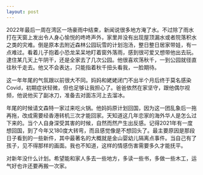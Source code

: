 ```yaml
---
layout: post
---
```


2022年最后一周在湾区一场豪雨中结束，新闻说很多地方淹了水。不过除了雨水打在天窗上发出令人身心愉悦的咚咚声外，家里并没有出现屋顶漏水或者院落积水之类的灾难。倒是原本去附近森林公园玩雪的计划泡汤，整日整日居家带娃，有一点难过。看着儿子抱着小恐龙呆呆地盯着窗外落雨，感到很可爱又想带他出去玩。逮住某几天上午阴干，还是全家去了几次公园。他很喜欢荡秋千，一到公园就径直往秋千走去。他又不会表达，只能指着秋千扭头看我，一脸期待。

这一年年尾的气氛跟以前很大不同。妈妈和姥姥闭门不出半个月后终于莫名感染Covid，初期症状轻微，但也足够让我担心了。爸爸依然在家坚守，跟他偶尔视频，他说他买了副冰刀，准备去对面冻河上去溜冰。

年尾的时候请文森特一家过来吃火锅。他妈妈原计划回国，因为这一团乱象后一拖再拖，改成需要经香港转机三次才能回家。天知道这几年恋家的海外华人是怎么过下来的。当个人自身深受其害的时候，自然而然产生出反感。记得2021年有一度想回国，到了今年又180度大转弯，而且感觉像是不想回头了。最主要原因是那段日子看到的一些新件，其中最著名的大概就是金山婴幼儿隔离点事件。当自己有了孩子，见不得那样的画面。我也不知道，这样的情感伤害需要多久才能抚平。

对新年没什么计划。希望能和家人多去一些地方，多读一些书，多做一些木工，运气好也许还要再搬一次家。
